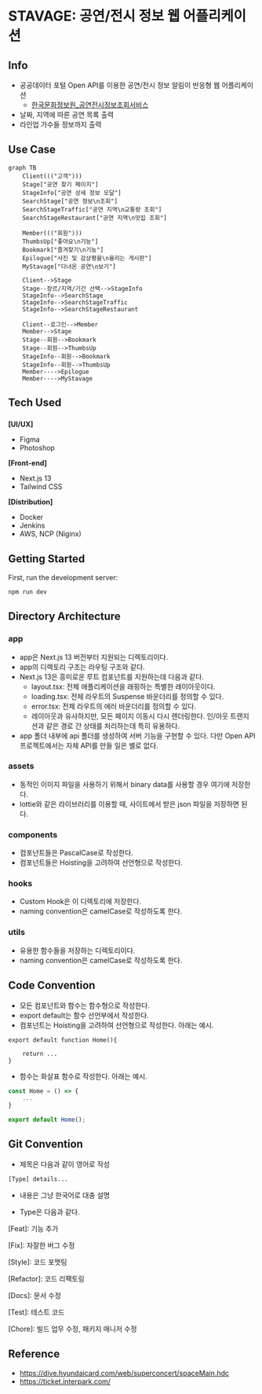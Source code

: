 # STAVAGE: 공연/전시 정보 웹 어플리케이션

## Info

- 공공데이터 포털 Open API를 이용한 공연/전시 정보 알림이 반응형 웹 어플리케이션
  - [한국문화정보원\_공연전시정보조회서비스](https://www.data.go.kr/data/15000120/openapi.do?recommendDataYn=Y#)
- 날짜, 지역에 따른 공연 목록 출력
- 라인업 가수들 정보까지 출력

## Use Case
```mermaid
graph TB
	Client((("고객")))
	Stage["공연 찾기 페이지"]
	StageInfo["공연 상세 정보 모달"]
	SearchStage["공연 정보\n조회"]
	SearchStageTraffic["공연 지역\n교통량 조회"]
	SearchStageRestaurant["공연 지역\n맛집 조회"]

	Member((("회원")))
	ThumbsUp["좋아요\n기능"]
	Bookmark["즐겨찾기\n기능"]
	Epilogue["사진 및 감상평을\n올리는 게시판"]
	MyStavage["다녀온 공연\n보기"]
	
	Client-->Stage
	Stage--장르/지역/기간 선택-->StageInfo
	StageInfo-->SearchStage
	StageInfo-->SearchStageTraffic
	StageInfo-->SearchStageRestaurant

	Client--로그인-->Member
	Member-->Stage
	Stage--회원-->Bookmark
	Stage--회원-->ThumbsUp
	StageInfo--회원-->Bookmark
	StageInfo--회원-->ThumbsUp
	Member---->Epilogue
	Member---->MyStavage
```

## Tech Used

###

**[UI/UX]**

- Figma
- Photoshop

**[Front-end]**

- Next.js 13
- Tailwind CSS

**[Distribution]**

- Docker
- Jenkins
- AWS, NCP (Niginx)

## Getting Started

First, run the development server:

```bash
npm run dev
```

## Directory Architecture

### app
- app은 Next.js 13 버전부터 지원되는 디렉토리이다.
- app의 디렉토리 구조는 라우팅 구조와 같다.
- Next.js 13은 흥미로운 루트 컴포넌트를 지원하는데 다음과 같다.
  - layout.tsx: 전체 애플리케이션을 래핑하는 특별한 레이아웃이다.
  - loading.tsx: 전체 라우트의 Suspense 바운더리를 정의할 수 있다.
  - error.tsx: 전체 라우트의 에러 바운더리를 정의할 수 있다.
  - 레이아웃과 유사하지만, 모든 페이지 이동시 다시 렌더링한다. 인/아웃 트랜지션과 같은 경로 간 상태를 처리하는데 특히 유용하다.
- app 폴더 내부에 api 폴더를 생성하여 서버 기능을 구현할 수 있다. 다만 Open API 프로젝트에서는 자체 API를 만들 일은 별로 없다.

### assets

- 동적인 이미지 파일을 사용하기 위해서 binary data를 사용할 경우 여기에 저장한다.
- lottie와 같은 라이브러리를 이용할 때, 사이트에서 받은 json 파일을 저장하면 된다.

### components
- 컴포넌트들은 PascalCase로 작성한다.
- 컴포넌트들은 Hoisting을 고려하여 선언형으로 작성한다.

### hooks

- Custom Hook은 이 디렉토리에 저장한다.
- naming convention은 camelCase로 작성하도록 한다.

### utils

- 유용한 함수들을 저장하는 디렉토리이다.
- naming convention은 camelCase로 작성하도록 한다.

## Code Convention
- 모든 컴포넌트와 함수는 함수형으로 작성한다.
- export default는 함수 선언부에서 작성한다.
- 컴포넌트는 Hoisting을 고려하여 선언형으로 작성한다. 아래는 예시.
``` tsx
export default function Home(){

	return ...
}

```

- 함수는 화살표 함수로 작성한다. 아래는 예시.
``` ts
const Home = () => {
	...
}

export default Home();
```

## Git Convention

- 제목은 다음과 같이 영어로 작성

```bash
[Type] details...
```

- 내용은 그냥 한국어로 대충 설명

- Type은 다음과 같다.

[Feat]: 기능 추가

[Fix]: 자잘한 버그 수정

[Style]: 코드 포맷팅

[Refactor]: 코드 리팩토링

[Docs]: 문서 수정

[Test]: 테스트 코드

[Chore]: 빌드 업무 수정, 패키지 매니저 수정

## Reference
- https://dive.hyundaicard.com/web/superconcert/spaceMain.hdc
- https://ticket.interpark.com/